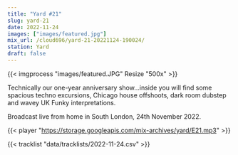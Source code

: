 ```yaml
---
title: "Yard #21"
slug: yard-21
date: 2022-11-24
images: ["images/featured.jpg"]
mix_url: /cloud696/yard-21-20221124-190024/
station: Yard
draft: false
---
```


{{< imgprocess "images/featured.JPG" Resize "500x" >}}

Technically our one-year anniversary show...inside you will find some spacious techno excursions, Chicago house offshoots, dark room dubstep and wavey UK Funky interpretations.

Broadcast live from home in South London, 24th November 2022.

{{< player "https://storage.googleapis.com/mix-archives/yard/E21.mp3" >}}

{{< tracklist "data/tracklists/2022-11-24.csv" >}}
